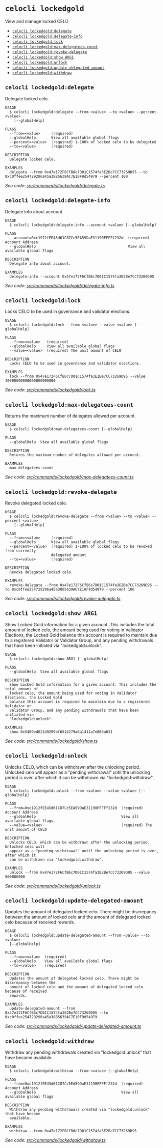 `celocli lockedgold`
====================

View and manage locked CELO

* [`celocli lockedgold:delegate`](#celocli-lockedgolddelegate)
* [`celocli lockedgold:delegate-info`](#celocli-lockedgolddelegate-info)
* [`celocli lockedgold:lock`](#celocli-lockedgoldlock)
* [`celocli lockedgold:max-delegatees-count`](#celocli-lockedgoldmax-delegatees-count)
* [`celocli lockedgold:revoke-delegate`](#celocli-lockedgoldrevoke-delegate)
* [`celocli lockedgold:show ARG1`](#celocli-lockedgoldshow-arg1)
* [`celocli lockedgold:unlock`](#celocli-lockedgoldunlock)
* [`celocli lockedgold:update-delegated-amount`](#celocli-lockedgoldupdate-delegated-amount)
* [`celocli lockedgold:withdraw`](#celocli-lockedgoldwithdraw)

## `celocli lockedgold:delegate`

Delegate locked celo.

```
USAGE
  $ celocli lockedgold:delegate --from <value> --to <value> --percent <value>
    [--globalHelp]

FLAGS
  --from=<value>     (required)
  --globalHelp       View all available global flags
  --percent=<value>  (required) 1-100% of locked celo to be delegated
  --to=<value>       (required)

DESCRIPTION
  Delegate locked celo.

EXAMPLES
  delegate --from 0x47e172F6CfB6c7D01C1574fa3E2Be7CC73269D95 --to 0xc0ffee254729296a45a3885639AC7E10F9d54979 --percent 100
```

_See code: [src/commands/lockedgold/delegate.ts](https://github.com/celo-org/developer-tooling/tree/master/packages/cli/src/commands/lockedgold/delegate.ts)_

## `celocli lockedgold:delegate-info`

Delegate info about account.

```
USAGE
  $ celocli lockedgold:delegate-info --account <value> [--globalHelp]

FLAGS
  --account=0xc1912fEE45d61C87Cc5EA59DaE31190FFFFf232d  (required) Account Address
  --globalHelp                                          View all available global flags

DESCRIPTION
  Delegate info about account.

EXAMPLES
  delegate-info --account 0x47e172F6CfB6c7D01C1574fa3E2Be7CC73269D95
```

_See code: [src/commands/lockedgold/delegate-info.ts](https://github.com/celo-org/developer-tooling/tree/master/packages/cli/src/commands/lockedgold/delegate-info.ts)_

## `celocli lockedgold:lock`

Locks CELO to be used in governance and validator elections.

```
USAGE
  $ celocli lockedgold:lock --from <value> --value <value> [--globalHelp]

FLAGS
  --from=<value>   (required)
  --globalHelp     View all available global flags
  --value=<value>  (required) The unit amount of CELO

DESCRIPTION
  Locks CELO to be used in governance and validator elections.

EXAMPLES
  lock --from 0x47e172F6CfB6c7D01C1574fa3E2Be7CC73269D95 --value 10000000000000000000000
```

_See code: [src/commands/lockedgold/lock.ts](https://github.com/celo-org/developer-tooling/tree/master/packages/cli/src/commands/lockedgold/lock.ts)_

## `celocli lockedgold:max-delegatees-count`

Returns the maximum number of delegates allowed per account.

```
USAGE
  $ celocli lockedgold:max-delegatees-count [--globalHelp]

FLAGS
  --globalHelp  View all available global flags

DESCRIPTION
  Returns the maximum number of delegates allowed per account.

EXAMPLES
  max-delegatees-count
```

_See code: [src/commands/lockedgold/max-delegatees-count.ts](https://github.com/celo-org/developer-tooling/tree/master/packages/cli/src/commands/lockedgold/max-delegatees-count.ts)_

## `celocli lockedgold:revoke-delegate`

Revoke delegated locked celo.

```
USAGE
  $ celocli lockedgold:revoke-delegate --from <value> --to <value> --percent <value>
    [--globalHelp]

FLAGS
  --from=<value>     (required)
  --globalHelp       View all available global flags
  --percent=<value>  (required) 1-100% of locked celo to be revoked from currently
                     delegated amount
  --to=<value>       (required)

DESCRIPTION
  Revoke delegated locked celo.

EXAMPLES
  revoke-delegate --from 0x47e172F6CfB6c7D01C1574fa3E2Be7CC73269D95 --to 0xc0ffee254729296a45a3885639AC7E10F9d54979 --percent 100
```

_See code: [src/commands/lockedgold/revoke-delegate.ts](https://github.com/celo-org/developer-tooling/tree/master/packages/cli/src/commands/lockedgold/revoke-delegate.ts)_

## `celocli lockedgold:show ARG1`

Show Locked Gold information for a given account. This includes the total amount of locked celo, the amount being used for voting in Validator Elections, the Locked Gold balance this account is required to maintain due to a registered Validator or Validator Group, and any pending withdrawals that have been initiated via "lockedgold:unlock".

```
USAGE
  $ celocli lockedgold:show ARG1 [--globalHelp]

FLAGS
  --globalHelp  View all available global flags

DESCRIPTION
  Show Locked Gold information for a given account. This includes the total amount of
  locked celo, the amount being used for voting in Validator Elections, the Locked Gold
  balance this account is required to maintain due to a registered Validator or
  Validator Group, and any pending withdrawals that have been initiated via
  "lockedgold:unlock".

EXAMPLES
  show 0x5409ed021d9299bf6814279a6a1411a7e866a631
```

_See code: [src/commands/lockedgold/show.ts](https://github.com/celo-org/developer-tooling/tree/master/packages/cli/src/commands/lockedgold/show.ts)_

## `celocli lockedgold:unlock`

Unlocks CELO, which can be withdrawn after the unlocking period. Unlocked celo will appear as a "pending withdrawal" until the unlocking period is over, after which it can be withdrawn via "lockedgold:withdraw".

```
USAGE
  $ celocli lockedgold:unlock --from <value> --value <value> [--globalHelp]

FLAGS
  --from=0xc1912fEE45d61C87Cc5EA59DaE31190FFFFf232d  (required) Account Address
  --globalHelp                                       View all available global flags
  --value=<value>                                    (required) The unit amount of CELO

DESCRIPTION
  Unlocks CELO, which can be withdrawn after the unlocking period. Unlocked celo will
  appear as a "pending withdrawal" until the unlocking period is over, after which it
  can be withdrawn via "lockedgold:withdraw".

EXAMPLES
  unlock --from 0x47e172F6CfB6c7D01C1574fa3E2Be7CC73269D95 --value 500000000
```

_See code: [src/commands/lockedgold/unlock.ts](https://github.com/celo-org/developer-tooling/tree/master/packages/cli/src/commands/lockedgold/unlock.ts)_

## `celocli lockedgold:update-delegated-amount`

Updates the amount of delegated locked celo. There might be discrepancy between the amount of locked celo and the amount of delegated locked celo because of received rewards.

```
USAGE
  $ celocli lockedgold:update-delegated-amount --from <value> --to <value>
  [--globalHelp]

FLAGS
  --from=<value>  (required)
  --globalHelp    View all available global flags
  --to=<value>    (required)

DESCRIPTION
  Updates the amount of delegated locked celo. There might be discrepancy between the
  amount of locked celo and the amount of delegated locked celo because of received
  rewards.

EXAMPLES
  update-delegated-amount --from 0x47e172F6CfB6c7D01C1574fa3E2Be7CC73269D95 --to 0xc0ffee254729296a45a3885639AC7E10F9d54979
```

_See code: [src/commands/lockedgold/update-delegated-amount.ts](https://github.com/celo-org/developer-tooling/tree/master/packages/cli/src/commands/lockedgold/update-delegated-amount.ts)_

## `celocli lockedgold:withdraw`

Withdraw any pending withdrawals created via "lockedgold:unlock" that have become available.

```
USAGE
  $ celocli lockedgold:withdraw --from <value> [--globalHelp]

FLAGS
  --from=0xc1912fEE45d61C87Cc5EA59DaE31190FFFFf232d  (required) Account Address
  --globalHelp                                       View all available global flags

DESCRIPTION
  Withdraw any pending withdrawals created via "lockedgold:unlock" that have become
  available.

EXAMPLES
  withdraw --from 0x47e172F6CfB6c7D01C1574fa3E2Be7CC73269D95
```

_See code: [src/commands/lockedgold/withdraw.ts](https://github.com/celo-org/developer-tooling/tree/master/packages/cli/src/commands/lockedgold/withdraw.ts)_
